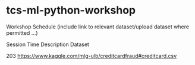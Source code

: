 # tcs-ml-python-workshop
Workshop Schedule (include link to relevant dataset/upload dataset where permitted ...) 

Session                 Time    Description                     Dataset

203                                                             https://www.kaggle.com/mlg-ulb/creditcardfraud#creditcard.csv
